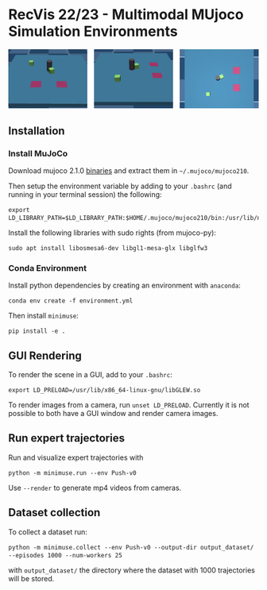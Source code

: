 # RecVis 22/23 - Multimodal MUjoco Simulation Environments

![Push-v0 illustration](https://github.com/rjgpinel/minimuse/blob/main/img/minimuse_sim.png)

## Installation

### Install MuJoCo

Download mujoco 2.1.0 [binaries](https://mujoco.org/download) and extract them in `~/.mujoco/mujoco210`.<br/>

Then setup the environment variable by adding to your `.bashrc` (and running in your terminal session) the following:
```
export LD_LIBRARY_PATH=$LD_LIBRARY_PATH:$HOME/.mujoco/mujoco210/bin:/usr/lib/nvidia
```

Install the following libraries with sudo rights (from mujoco-py):
```
sudo apt install libosmesa6-dev libgl1-mesa-glx libglfw3
```

### Conda Environment

Install python dependencies by creating an environment with `anaconda`:
```
conda env create -f environment.yml
```

Then install `minimuse`:
```
pip install -e .
```

## GUI Rendering

To render the scene in a GUI, add to your `.bashrc`:
```
export LD_PRELOAD=/usr/lib/x86_64-linux-gnu/libGLEW.so
```
To render images from a camera, run `unset LD_PRELOAD`. Currently it is not possible to both have a GUI window and render camera images.


## Run expert trajectories

Run and visualize expert trajectories with
```
python -m minimuse.run --env Push-v0
```
Use `--render` to generate mp4 videos from cameras.

## Dataset collection
To collect a dataset run:

```
python -m minimuse.collect --env Push-v0 --output-dir output_dataset/ --episodes 1000 --num-workers 25
```
with `output_dataset/` the directory where the dataset with 1000 trajectories will be stored.

